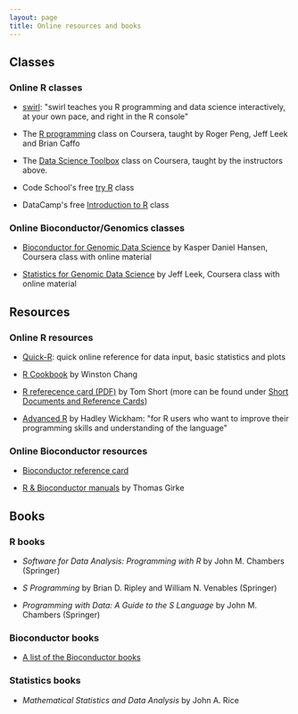 ```yaml
---
layout: page
title: Online resources and books
---
```


## Classes

### Online R classes

- [swirl](http://swirlstats.com/): "swirl teaches you R programming and data science interactively, at your own pace, and right in the R console"

- The [R programming](https://www.coursera.org/course/rprog) class on Coursera, taught by Roger Peng, Jeff Leek and Brian Caffo

- The [Data Science Toolbox](https://www.coursera.org/course/datascitoolbox) class on Coursera, taught by the instructors above.

- Code School's free [try R](http://tryr.codeschool.com/) class 

- DataCamp's free [Introduction to R](https://www.datacamp.com/courses/free-introduction-to-r) class

### Online Bioconductor/Genomics classes

- [Bioconductor for Genomic Data Science](http://kasperdanielhansen.github.io/genbioconductor/) by Kasper Daniel Hansen, Coursera class with online material

- [Statistics for Genomic Data Science](http://jtleek.com/genstats_site/) by Jeff Leek, Coursera class with online material

## Resources

### Online R resources

- [Quick-R](http://www.statmethods.net/): quick online reference for data input, basic statistics and plots

- [R Cookbook](http://www.cookbook-r.com/) by Winston Chang

- [R referecence card (PDF)](http://cran.r-project.org/doc/contrib/Short-refcard.pdf) by Tom Short (more can be found under [Short Documents and Reference Cards](http://cran.r-project.org/other-docs.html))

- [Advanced R](http://adv-r.had.co.nz/) by Hadley Wickham: "for R users who want to improve their programming skills and understanding of the language"

### Online Bioconductor resources

- [Bioconductor reference card](https://github.com/mikelove/bioc-refcard)

- [R & Bioconductor manuals](http://manuals.bioinformatics.ucr.edu/home/R_BioCondManual) by Thomas Girke

## Books

### R books

- *Software for Data Analysis: Programming with R* by John M. Chambers (Springer)

- *S Programming* by Brian D. Ripley and William N. Venables (Springer)

- *Programming with Data: A Guide to the S Language* by John M. Chambers (Springer)

### Bioconductor books

- [A list of the Bioconductor books](http://www.bioconductor.org/help/publications/)

### Statistics books

- *Mathematical Statistics and Data Analysis* by John A. Rice

